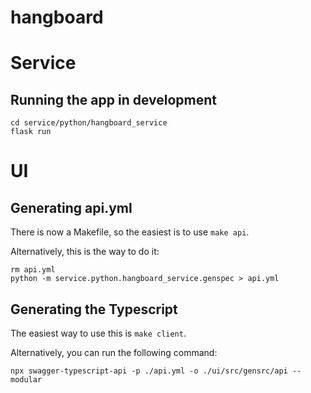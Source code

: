# hangboard


# Service
## Running the app in development
```
cd service/python/hangboard_service
flask run
```

# UI
## Generating api.yml
There is now a Makefile, so the easiest is to use `make api`.

Alternatively, this is the way to do it:
```
rm api.yml
python -m service.python.hangboard_service.genspec > api.yml
```
## Generating the Typescript
The easiest way to use this is `make client`.

Alternatively, you can run the following command:
```
npx swagger-typescript-api -p ./api.yml -o ./ui/src/gensrc/api --modular
```
